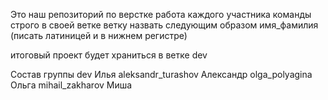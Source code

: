 Это наш репозиторий по верстке
работа каждого участника команды строго в своей ветке
ветку назвать следующим образом имя_фамилия (писать латиницей и в нижнем регистре)

итоговый проект будет храниться в ветке dev

Состав группы
dev Илья
aleksandr_turashov Александр
olga_polyagina Ольга
mihail_zakharov Миша

